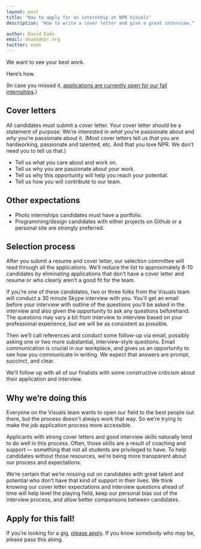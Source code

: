 ```yaml
---
layout: post
title: "How to apply for an internship at NPR Visuals"
description: "How to write a cover letter and give a great interview."

author: David Eads
email: deads@npr.org
twitter: eads
---
```


We want to see your best work.

Here’s how.

(In case you missed it, [applications are currently open for our fall internships](http://blog.apps.npr.org/2015/07/16/fall-internships.html).)

## Cover letters

All candidates must submit a cover letter. Your cover letter should be a statement of purpose. We’re interested in _what_ you’re passionate about and _why_ you’re passionate about it.
(Most cover letters tell us _that_ you are hardworking, passionate and talented, etc. And that you love NPR. We don’t need you to tell us that.)

* Tell us what you care about and work on.
* Tell us why you are passionate about your work.
* Tell us why this opportunity will help you reach your potential.
* Tell us how you will contribute to our team.

## Other expectations

* Photo internships candidates must have a portfolio.
* Programming/design candidates with either projects on Github or a personal site are strongly preferred.

## Selection process

After you submit a resume and cover letter, our selection committee will read through all the applications. We’ll reduce the list to approximately 8-10 candidates by eliminating applications that don’t have a cover letter and resume or who clearly aren’t a good fit for the team.

If you’re one of these candidates, two or three folks from the Visuals team will conduct a 30 minute Skype interview with you. You’ll get an email before your interview with outline of the questions you’ll be asked in the interview and also given the opportunity to ask any questions beforehand. The questions may vary a bit from interview to interview based on your professional experience, but we will be as consistent as possible.

Then we’ll call references and conduct some follow-up via email, possibly asking one or two more substantial, interview-style questions. Email communication is crucial in our workplace, and gives us an opportunity to see how you communicate in writing. We expect that answers are prompt, succinct, and clear.

We’ll follow up with all of our finalists with some constructive criticism about their application and interview.

## Why we’re doing this

Everyone on the Visuals team wants to open our field to the best people out there, but the process doesn't always work that way. So we’re trying to make the job application process more accessible.

Applicants with strong cover letters and good interview skills naturally tend to do well in this process. Often, those skills are a result of coaching and support &mdash; something that not all students are privileged to have. To help candidates without those resources, we’re being more transparent about our process and expectations.

We’re certain that we’re missing out on candidates with great talent and potential who don’t have that kind of support in their lives. We think knowing our cover letter expectations and interview questions ahead of time will help level the playing field, keep our personal bias out of the interview process, and allow better comparisons between candidates.

## Apply for this fall!

If you’re looking for a gig, [please apply](http://blog.apps.npr.org/2015/07/16/fall-internships.html). If you know somebody who may be, please pass this along.
